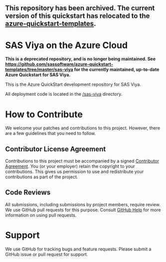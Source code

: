 ## This repository has been archived. The current version of this quickstart has relocated to the [azure-quickstart-templates](https://github.com/sassoftware/azure-quickstart-templates).

# SAS Viya on the Azure Cloud

**This is a deprecated repository, and is no longer being maintained. See https://github.com/sassoftware/azure-quickstart-templates/tree/master/sas-viya for the currently maintained, up-to-date Azure Quickstart for SAS Viya.**


This is the Azure QuickStart development repository for SAS Viya.

All deployment code is located in the [/sas-viya](/sas-viya) directory.

# How to Contribute

We welcome your patches and contributions to this project. However, there are
a few guidelines that you need to follow.

## Contributor License Agreement

Contributions to this project must be accompanied by a signed
[Contributor Agreement](ContributorAgreement.txt).
You (or your employer) retain the copyright to your contributions.
This gives us permission to use and redistribute your contributions as
part of the project.

## Code Reviews

All submissions, including submissions by project members, require review. We
use GitHub pull requests for this purpose. Consult
[GitHub Help](https://help.github.com/articles/about-pull-requests/) for more
information on using pull requests.

# Support

We use GitHub for tracking bugs and feature requests. Please submit a GitHub issue or pull request for support.
